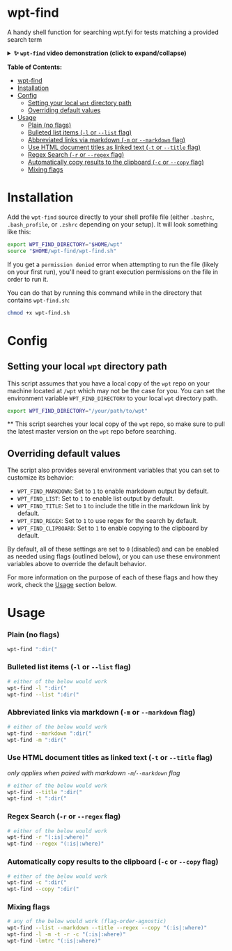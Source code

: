 # wpt-find
A handy shell function for searching wpt.fyi for tests matching a provided search term

<details><summary><b>✨ <code>wpt-find</code> video demonstration (click to expand/collapse)</b></summary><br />

https://github.com/brandonmcconnell/wpt-find/assets/5913254/b433159c-d357-46bf-bc37-1c924bb2c813

</details>

**Table of Contents:**

- [wpt-find](#wpt-find)
- [Installation](#installation)
- [Config](#config)
  - [Setting your local `wpt` directory path](#setting-your-local-wpt-directory-path)
  - [Overriding default values](#overriding-default-values)
- [Usage](#usage)
    - [Plain (no flags)](#plain-no-flags)
    - [Bulleted list items (`-l` or `--list` flag)](#bulleted-list-items--l-or---list-flag)
    - [Abbreviated links via markdown (`-m` or `--markdown` flag)](#abbreviated-links-via-markdown--m-or---markdown-flag)
    - [Use HTML document titles as linked text (`-t` or `--title` flag)](#use-html-document-titles-as-linked-text--t-or---title-flag)
    - [Regex Search (`-r` or `--regex` flag)](#regex-search--r-or---regex-flag)
    - [Automatically copy results to the clipboard (`-c` or `--copy` flag)](#automatically-copy-results-to-the-clipboard--c-or---copy-flag)
    - [Mixing flags](#mixing-flags)


# Installation

Add the `wpt-find` source directly to your shell profile file (either `.bashrc`, `.bash_profile`, or `.zshrc` depending on your setup). It will look something like this:

```bash
export WPT_FIND_DIRECTORY="$HOME/wpt"
source "$HOME/wpt-find/wpt-find.sh"
```

If you get a `permission denied` error when attempting to run the file (likely on your first run), you'll need to grant execution permissions on the file in order to run it.

You can do that by running this command while in the directory that contains `wpt-find.sh`:

```bash
chmod +x wpt-find.sh
```

# Config

## Setting your local `wpt` directory path

This script assumes that you have a local copy of the `wpt` repo on your machine located at `/wpt` which may not be the case for you. You can set the environment variable `WPT_FIND_DIRECTORY` to your local `wpt` directory path.

```bash
export WPT_FIND_DIRECTORY="/your/path/to/wpt"
```

** This script searches your local copy of the `wpt` repo, so make sure to pull the latest master version on the `wpt` repo before searching.

## Overriding default values

The script also provides several environment variables that you can set to customize its behavior:

- `WPT_FIND_MARKDOWN`: Set to `1` to enable markdown output by default.
- `WPT_FIND_LIST`: Set to `1` to enable list output by default.
- `WPT_FIND_TITLE`: Set to `1` to include the title in the markdown link by default.
- `WPT_FIND_REGEX`: Set to `1` to use regex for the search by default.
- `WPT_FIND_CLIPBOARD`: Set to `1` to enable copying to the clipboard by default.

By default, all of these settings are set to `0` (disabled) and can be enabled as needed using flags (outlined below), or you can use these environment variables above to override the default behavior.

For more information on the purpose of each of these flags and how they work, check the [Usage](#usage) section below.

# Usage

### Plain (no flags)

```bash
wpt-find ":dir("
```

### Bulleted list items (`-l` or `--list` flag)

```bash
# either of the below would work
wpt-find -l ":dir("
wpt-find --list ":dir("
```

### Abbreviated links via markdown (`-m` or `--markdown` flag)

```bash
# either of the below would work
wpt-find --markdown ":dir("
wpt-find -m ":dir("
```

### Use HTML document titles as linked text (`-t` or `--title` flag)

_only applies when paired with markdown `-m`/`--markdown` flag_

```bash
# either of the below would work
wpt-find --title ":dir("
wpt-find -t ":dir("
```

### Regex Search (`-r` or `--regex` flag)

```bash
# either of the below would work
wpt-find -r "(:is|:where)"
wpt-find --regex "(:is|:where)"
```

### Automatically copy results to the clipboard (`-c` or `--copy` flag)

```bash
# either of the below would work
wpt-find -c ":dir("
wpt-find --copy ":dir("
```

### Mixing flags

```bash
# any of the below would work (flag-order-agnostic)
wpt-find --list --markdown --title --regex --copy "(:is|:where)"
wpt-find -l -m -t -r -c "(:is|:where)"
wpt-find -lmtrc "(:is|:where)"
```

